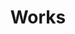 ---
title: Works
description: Embark on a journey through a handpicked selection of projects that embody the essence of passion, simplicity, and creativity.
---